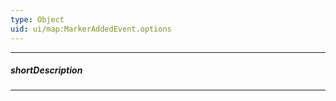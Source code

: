 ```yaml
---
type: Object
uid: ui/map:MarkerAddedEvent.options
---
```

---
##### shortDescription
<!-- Description goes here -->

---
<!-- Description goes here -->
